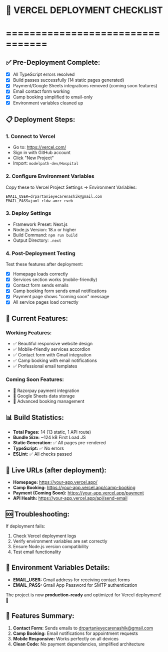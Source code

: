 # 🚀 VERCEL DEPLOYMENT CHECKLIST
# =================================

## ✅ Pre-Deployment Complete:
- [x] All TypeScript errors resolved
- [x] Build passes successfully (14 static pages generated)
- [x] Payment/Google Sheets integrations removed (coming soon features)
- [x] Email contact form working
- [x] Camp booking simplified to email-only
- [x] Environment variables cleaned up

## 📋 Deployment Steps:

### 1. **Connect to Vercel**
   - Go to: https://vercel.com/
   - Sign in with GitHub account
   - Click "New Project"
   - Import: `modelpath-dev/Hospital`

### 2. **Configure Environment Variables**
   Copy these to Vercel Project Settings → Environment Variables:
   
   ```
   EMAIL_USER=drpartanieyecarenashik@gmail.com
   EMAIL_PASS=juml rldw amrr rveb
   ```

### 3. **Deploy Settings**
   - Framework Preset: Next.js
   - Node.js Version: 18.x or higher
   - Build Command: `npm run build`
   - Output Directory: `.next`

### 4. **Post-Deployment Testing**
   Test these features after deployment:
   - [x] Homepage loads correctly
   - [x] Services section works (mobile-friendly)
   - [x] Contact form sends emails
   - [x] Camp booking form sends email notifications
   - [x] Payment page shows "coming soon" message
   - [x] All service pages load correctly

## 🔧 Current Features:

### **Working Features:**
- ✅ Beautiful responsive website design
- ✅ Mobile-friendly services accordion
- ✅ Contact form with Gmail integration
- ✅ Camp booking with email notifications
- ✅ Professional email templates

### **Coming Soon Features:**
- 🚧 Razorpay payment integration
- 🚧 Google Sheets data storage
- 🚧 Advanced booking management

## 📊 Build Statistics:
- **Total Pages:** 14 (13 static, 1 API route)
- **Bundle Size:** ~124 kB First Load JS
- **Static Generation:** ✅ All pages pre-rendered
- **TypeScript:** ✅ No errors
- **ESLint:** ✅ All checks passed

## 🔗 Live URLs (after deployment):
- **Homepage:** https://your-app.vercel.app/
- **Camp Booking:** https://your-app.vercel.app/camp-booking
- **Payment (Coming Soon):** https://your-app.vercel.app/payment
- **API Health:** https://your-app.vercel.app/api/send-email

## 🆘 Troubleshooting:
If deployment fails:
1. Check Vercel deployment logs
2. Verify environment variables are set correctly
3. Ensure Node.js version compatibility
4. Test email functionality

## 📧 Environment Variables Details:
- **EMAIL_USER:** Gmail address for receiving contact forms
- **EMAIL_PASS:** Gmail App Password for SMTP authentication

The project is now **production-ready** and optimized for Vercel deployment! 🎉

## 🎯 Features Summary:
1. **Contact Form:** Sends emails to drpartanieyecarenashik@gmail.com
2. **Camp Booking:** Email notifications for appointment requests
3. **Mobile Responsive:** Works perfectly on all devices
4. **Clean Code:** No payment dependencies, simplified architecture
